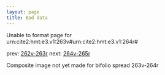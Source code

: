 ```yaml
---
layout: page
title: Bad data
---
```


Unable to format page for urn:cite2:hmt:e3.v1:263v#urn:cite2:hmt:e3.v1:264r#

prev: [262v-263r](../262v-263r/) next: [264v-265r](../264v-265r/)

Composite image not yet made for bifolio spread 263v-264r

